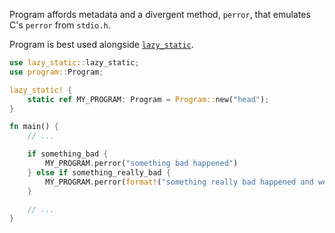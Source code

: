 Program affords metadata and a divergent method, `perror`, that emulates C's
`perror` from `stdio.h`.

Program is best used alongside [`lazy_static`](https://github.com/rust-lang-nursery/lazy-static.rs).
```rust
use lazy_static::lazy_static;                                                   
use program::Program;

lazy_static! {
    static ref MY_PROGRAM: Program = Program::new("head");
}

fn main() {
    // ...

    if something_bad {
        MY_PROGRAM.perror("something bad happened")
    } else if something_really_bad {
        MY_PROGRAM.perror(format!("something really bad happened and we need to specify and integer: {}", 42))
    }

    // ...
}
```

